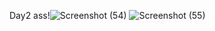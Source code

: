 Day2 ass!![Screenshot (54)](https://github.com/user-attachments/assets/50f9c6de-4979-468e-bb35-5bc683f92eb8)
![Screenshot (55)](https://github.com/user-attachments/assets/551e99f4-e638-45e7-84cb-6b3a220c32bf)
